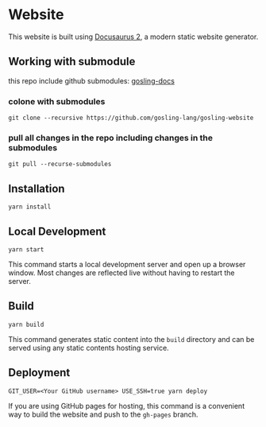 # Website

This website is built using [Docusaurus 2](https://v2.docusaurus.io/), a modern static website generator.

## Working with submodule
this repo include github submodules: [gosling-docs](https://github.com/gosling-lang/gosling-docs)
### colone with submodules
```
git clone --recursive https://github.com/gosling-lang/gosling-website
```
### pull all changes in the repo including changes in the submodules
```git pull --recurse-submodules```

## Installation

```console
yarn install
```

## Local Development

```console
yarn start
```

This command starts a local development server and open up a browser window. Most changes are reflected live without having to restart the server.



## Build

```console
yarn build
```

This command generates static content into the `build` directory and can be served using any static contents hosting service.

## Deployment

```console
GIT_USER=<Your GitHub username> USE_SSH=true yarn deploy
```

If you are using GitHub pages for hosting, this command is a convenient way to build the website and push to the `gh-pages` branch.
